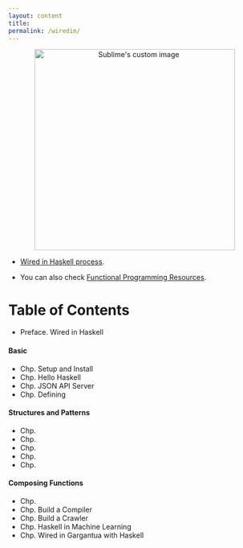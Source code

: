 ```yaml
---
layout: content
title: 
permalink: /wiredin/
---
```


<p align="center">
  <img width="400" height="400" src="https://www.fpcomplete.com/hubfs/haskell_logo.svg" alt="Sublime's custom image"/>
</p>

* [Wired in Haskell process](https://github.com/allenleein/brains/projects/16).

* You can also check [Functional Programming Resources](https://github.com/allenleein/brains/projects/9).


# Table of Contents

* Preface. Wired in Haskell

#### Basic

* Chp. Setup and Install
* Chp. Hello Haskell
* Chp. JSON API Server
* Chp. Defining


#### Structures and Patterns

* Chp. 
* Chp. 
* Chp. 
* Chp. 
* Chp. 

#### Composing Functions

* Chp.
* Chp. Build a Compiler
* Chp. Build a Crawler
* Chp. Haskell in Machine Learning 
* Chp. Wired in Gargantua with Haskell




